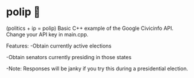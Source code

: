 # polip 🐙
(politics + ip = polip)
Basic C++ example of the Google Civicinfo API. Change your API key in main.cpp.

Features:
-Obtain currently active elections

-Obtain senators currently presiding in those states

-Note: Responses will be janky if you try this during a presidential election. 
